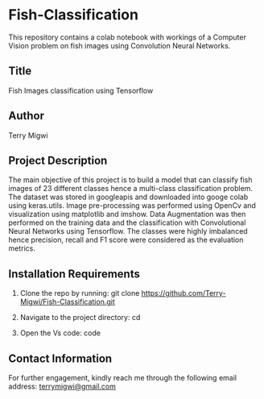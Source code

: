 # Fish-Classification

This repository contains a colab notebook with workings of a Computer Vision problem on fish images using Convolution Neural Networks.

## Title
Fish Images classification using Tensorflow

## Author
Terry Migwi

## Project Description

The main objective of this project is to build a model that can classify fish images of 23 different classes hence a multi-class classification problem. The dataset was stored in googleapis and downloaded into googe colab using keras.utils. Image pre-processing was performed using OpenCv and visualization using matplotlib and imshow. Data Augmentation was then performed on the training data and the classification with Convolutional Neural Networks using Tensorflow. The classes were highly imbalanced hence precision, recall and F1 score were considered as the evaluation metrics. 
 
## Installation Requirements
1. Clone the repo by running: git clone https://github.com/Terry-Migwi/Fish-Classification.git

2. Navigate to the project directory: cd 

3. Open the Vs code: code

## Contact Information
For further engagement, kindly reach me through the following email address: terrymigwi@gmail.com
